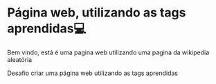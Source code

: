 # Página web, utilizando as tags aprendidas:computer:

Bem vindo, está é uma pagina web utilizando uma pagina da wikipedia aleatória  

Desafio criar uma página web utilizando as tags aprendidas
